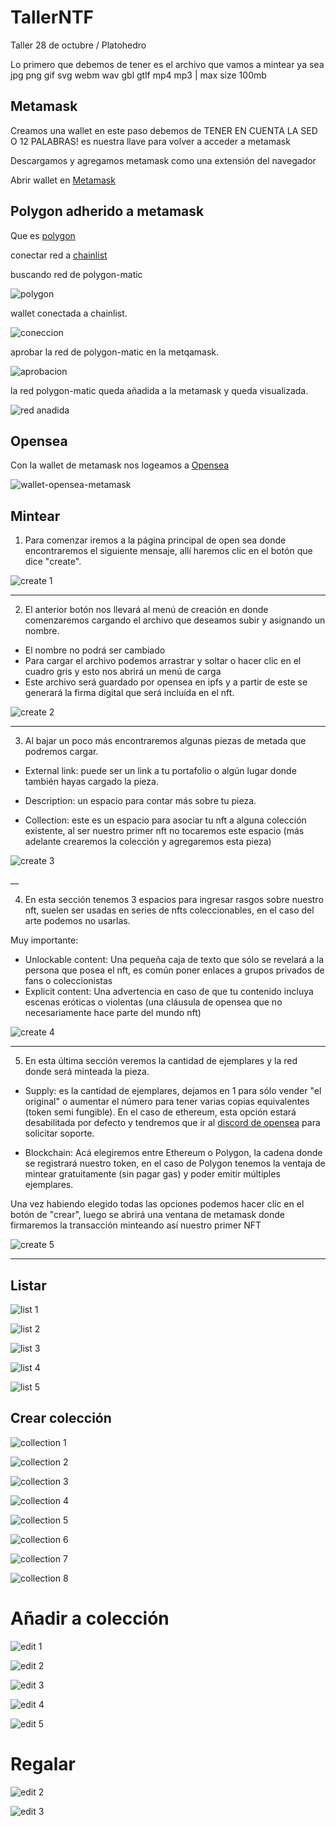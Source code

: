 # TallerNTF
Taller 28 de octubre / Platohedro 

Lo primero que debemos de tener es el archivo que vamos a mintear ya sea jpg png gif svg webm wav gbl gtlf mp4 mp3 | max size 100mb 


## Metamask 

Creamos una wallet en este paso debemos de TENER EN CUENTA LA SED O 12 PALABRAS! es nuestra llave para volver a acceder a metamask 

Descargamos y agregamos metamask como una extensión del navegador 

Abrir wallet en [Metamask](https://metamask.io/)  



## Polygon adherido a metamask

Que es [polygon](https://www.polygon.com/)

 conectar red a [chainlist](https://chainlist.org/) 
 
 
 buscando red de polygon-matic

 ![polygon](./screenshots/polygon.png)
 
 wallet conectada a chainlist.
 
 ![coneccion](./screenshots/metamask-conectad-a-chainlist.png)
 
 aprobar la red de polygon-matic en la metqamask.
 
 ![aprobacion](./screenshots/aprobar-red-hacia-metamask.png)
 
 la red polygon-matic queda añadida a la metamask y queda visualizada.
 
 ![red anadida](./screenshots/red-de-polygon-matic-anadida.png)


## Opensea

Con la wallet de metamask nos logeamos a [Opensea](https://opensea.io/)

 ![wallet-opensea-metamask](./screenshots/opensea-y-metamask.png)



## Mintear

1. Para comenzar iremos a la página principal de open sea donde encontraremos el siguiente mensaje, allí haremos clic en el botón que dice "create".

![create 1](./screenshots/create1.png?raw=true "Optional Title")

___

2. El anterior botón nos llevará al menú de creación en donde comenzaremos cargando el archivo que deseamos subir y asignando un nombre.

- El nombre no podrá ser cambiado
- Para cargar el archivo podemos arrastrar y soltar o hacer clic en el cuadro gris y esto nos abrirá un menú de carga
- Este archivo será guardado por opensea en ipfs y a partir de este se generará la firma digital que será incluída en el nft.

![create 2](./screenshots/create2.png?raw=true "Optional Title")

___

3. Al bajar un poco más encontraremos algunas piezas de metada que podremos cargar.

- External link: puede ser un link a tu portafolio o algún lugar donde también hayas cargado la pieza.

- Description: un espacio para contar más sobre tu pieza.

- Collection: este es un espacio para asociar tu nft a alguna colección existente, al ser nuestro primer nft no tocaremos este espacio (más adelante crearemos la colección y agregaremos esta pieza)

![create 3](./screenshots/create3.png?raw=true "Optional Title")

__

4. En esta sección tenemos 3 espacios para ingresar rasgos sobre nuestro nft, suelen ser usadas en series de nfts coleccionables, en el caso del arte podemos no usarlas.

Muy importante:
- Unlockable content: Una pequeña caja de texto que sólo se revelará a la persona que posea el nft, es común poner enlaces a grupos privados de fans o coleccionistas
- Explicit content: Una advertencia en caso de que tu contenido incluya escenas eróticas o violentas (una cláusula de opensea que no necesariamente hace parte del mundo nft)

![create 4](./screenshots/create4.png?raw=true "Optional Title")

___

5. En esta última sección veremos la cantidad de ejemplares y la red donde será minteada la pieza.

- Supply: es la cantidad de ejemplares, dejamos en 1 para sólo vender "el original" o aumentar el número para tener varias copias equivalentes (token semi fungible). En el caso de ethereum, esta opción estará desabilitada por defecto y tendremos que ir al [discord de opensea](https://discord.com/invite/opensea) para solicitar soporte.

- Blockchain: Acá elegiremos entre Ethereum o Polygon, la cadena donde se registrará nuestro token, en el caso de Polygon tenemos la ventaja de mintear gratuitamente (sin pagar gas) y poder emitir múltiples ejemplares.

Una vez habiendo elegido todas las opciones podemos hacer clic en el botón de "crear", luego se abrirá una ventana de metamask donde firmaremos la transacción minteando así nuestro primer NFT

![create 5](./screenshots/create5.png?raw=true "Optional Title")

___



## Listar

![list 1](./screenshots/list1.png?raw=true "Optional Title")

![list 2](./screenshots/list2.png?raw=true "Optional Title")

![list 3](./screenshots/list3.png?raw=true "Optional Title")

![list 4](./screenshots/list4.png?raw=true "Optional Title")

![list 5](./screenshots/list5.png?raw=true "Optional Title")


## Crear colección

![collection 1](./screenshots/collection1.png?raw=true "Optional Title")

![collection 2](./screenshots/collection2.png?raw=true "Optional Title")

![collection 3](./screenshots/collection3.png?raw=true "Optional Title")

![collection 4](./screenshots/collection4.png?raw=true "Optional Title")

![collection 5](./screenshots/collection5.png?raw=true "Optional Title")

![collection 6](./screenshots/collection6.png?raw=true "Optional Title")

![collection 7](./screenshots/collection7.png?raw=true "Optional Title")

![collection 8](./screenshots/collection8.png?raw=true "Optional Title")
# Añadir a colección

![edit 1](./screenshots/edit1.png?raw=true "Optional Title")

![edit 2](./screenshots/edit2.png?raw=true "Optional Title")

![edit 3](./screenshots/edit3.png?raw=true "Optional Title")

![edit 4](./screenshots/edit4.png?raw=true "Optional Title")

![edit 5](./screenshots/edit5.png?raw=true "Optional Title")

# Regalar

![edit 2](./screenshots/edit2.png?raw=true "Optional Title")

![edit 3](./screenshots/edit3.png?raw=true "Optional Title")